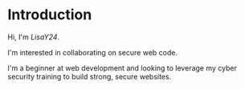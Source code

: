 # Introduction

Hi, I'm *LisaY24*.

I'm interested in collaborating on secure web code.

I'm a beginner at web development and looking to leverage my cyber security training to build strong, secure websites.


<!---
LisaY24/LisaY24 is a ✨ special ✨ repository because its `README.md` (this file) appears on your GitHub profile.
You can click the Preview link to take a look at your changes.
--->
